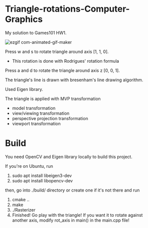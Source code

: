 # Triangle-rotations-Computer-Graphics
My solution to Games101 HW1.

![ezgif com-animated-gif-maker](https://github.com/user-attachments/assets/d23625ca-96fc-4602-9fac-43a360d33881)

Press w and s to rotate triangle around axis [1, 1, 0]. 
- This rotation is done with Rodrigues' rotation formula

Press a and d to rotate the triangle around axis z [0, 0, 1].

The triangle's line is drawn with bresenham's line drawing algorithm. 

Used Eigen library.

The triangle is applied with
MVP transformation
- model transformation
- view/viewing transformation
- perspective projection transformation
- viewport transformation

# Build
You need OpenCV and Eigen library locally to build this project. 

If you're on Ubuntu, run 
1. sudo apt install libeigen3-dev
2. sudo apt install libopencv-dev

then, go into ./build/ directory or create one if it's not there and run
1. cmake ..
2. make
3. ./Rasterizer
4. Finished! Go play with the triangle! If you want it to rotate against another axis, modify rot_axis in main() in the main.cpp file!
